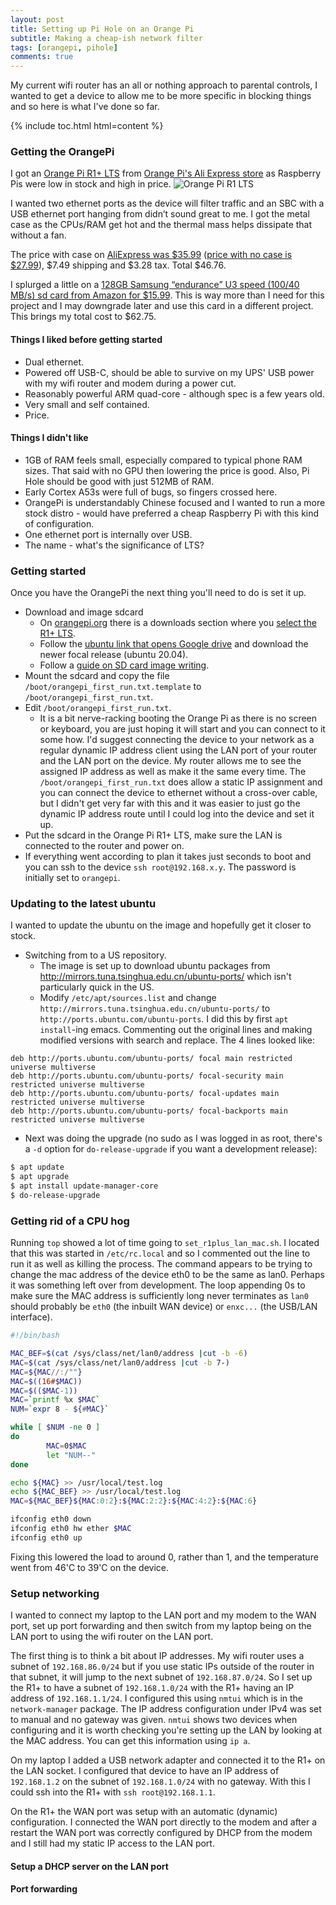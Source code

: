 ```yaml
---
layout: post
title: Setting up Pi Hole on an Orange Pi
subtitle: Making a cheap-ish network filter
tags: [orangepi, pihole]
comments: true
---
```


My current wifi router has an all or nothing approach to parental controls, I wanted to get a device to allow me to be more specific in blocking things and so here is what I've done so far.

{% include toc.html html=content %}

### Getting the OrangePi

I got an [Orange Pi R1+ LTS](http://www.orangepi.org/html/hardWare/computerAndMicrocontrollers/details/Orange-Pi-R1-Plus-LTS-With-Metal-Case.html
) from [Orange Pi's Ali Express store](https://www.aliexpress.us/item/3256804508750716.html) as Raspberry Pis were low in stock and high in price.
![Orange Pi R1 LTS](https://camo.githubusercontent.com/d8029d2c4fc84a7b750032ffc99fc9bd6f6b9bdc6c8773ebc32bdc31f27a0189/687474703a2f2f7777772e6f72616e676570692e6f72672f696d672f6f72616e67652d70692d72312d706c75732d6c74732d726f757465722e706e67)

[comment]: <> (http://www.orangepi.org/img/orange-pi-r1-plus-lts-router.png)

I wanted two ethernet ports as the device will filter traffic and an SBC with a USB ethernet port hanging from didn’t sound great to me. I got the metal case as the CPUs/RAM get hot and the thermal mass helps dissipate that without a fan.

The price with case on [AliExpress was $35.99](https://www.aliexpress.us/item/3256804508750716.html) ([price with no case is $27.99](https://www.aliexpress.us/item/3256804506497194.html)), $7.49 shipping and $3.28 tax. Total $46.76.

I splurged a little on a [128GB Samsung “endurance” U3 speed (100/40 MB/s) sd card from Amazon for $15.99](https://www.amazon.com/dp/B09WB1857W?). This is way more than I need for this project and I may downgrade later and use this card in a different project. This brings my total cost to $62.75.

#### Things I liked before getting started

 * Dual ethernet. 
 * Powered off USB-C, should be able to survive on my UPS' USB power with my wifi router and modem during a power cut.
 * Reasonably powerful ARM quad-core - although spec is a few years old.
 * Very small and self contained.
 * Price.

#### Things I didn't like

 * 1GB of RAM feels small, especially compared to typical phone RAM sizes. That said with no GPU then lowering the price is good. Also, Pi Hole should be good with just 512MB of RAM.
 * Early Cortex A53s were full of bugs, so fingers crossed here.
 * OrangePi is understandably Chinese focused and I wanted to run a more stock distro - would have preferred a cheap Raspberry Pi with this kind of configuration.
 * One ethernet port is internally over USB.
 * The name - what's the significance of LTS?

### Getting started

Once you have the OrangePi the next thing you'll need to do is set it up.

 * Download and image sdcard
   * On [orangepi.org](http://www.orangepi.org/) there is a downloads section where you [select the R1+ LTS](http://www.orangepi.org/html/hardWare/computerAndMicrocontrollers/service-and-support/Orange-Pi-R1-Plus-LTS.html).
   * Follow the [ubuntu link that opens Google drive](https://drive.google.com/drive/folders/1HpBG4UeRE1fXVlajXG3O7N7m78KSRY3X) and download the newer focal release (ubuntu 20.04).
   * Follow a [guide on SD card image writing](https://learn.sparkfun.com/tutorials/sd-cards-and-writing-images/all).
 * Mount the sdcard and copy the file `/boot/orangepi_first_run.txt.template` to `/boot/orangepi_first_run.txt`.
 * Edit `/boot/orangepi_first_run.txt`.
   * It is a bit nerve-racking booting the Orange Pi as there is no screen or keyboard, you are just hoping it will start and you can connect to it some how. I'd suggest connecting the device to your network as a regular dynamic IP address client using the LAN port of your router and the LAN port on the device. My router allows me to see the assigned IP address as well as make it the same every time. The `/boot/orangepi_first_run.txt` does allow a static IP assignment and you can connect the device to ethernet without a cross-over cable, but I didn't get very far with this and it was easier to just go the dynamic IP address route until I could log into the device and set it up.
 * Put the sdcard in the Orange Pi R1+ LTS, make sure the LAN is connected to the router and power on.
 * If everything went according to plan it takes just seconds to boot and you can ssh to the device `ssh root@192.168.x.y`. The password is initially set to `orangepi`.

### Updating to the latest ubuntu

I wanted to update the ubuntu on the image and hopefully get it closer to stock.
 * Switching from to a US repository.
   * The image is set up to download ubuntu packages from http://mirrors.tuna.tsinghua.edu.cn/ubuntu-ports/ which isn't particularly quick in the US.
   * Modify `/etc/apt/sources.list` and change `http://mirrors.tuna.tsinghua.edu.cn/ubuntu-ports/` to `http://ports.ubuntu.com/ubuntu-ports`. I did this by first `apt install`-ing emacs. Commenting out the original lines and making modified versions with search and replace. The 4 lines looked like:
```
deb http://ports.ubuntu.com/ubuntu-ports/ focal main restricted universe multiverse
deb http://ports.ubuntu.com/ubuntu-ports/ focal-security main restricted universe multiverse
deb http://ports.ubuntu.com/ubuntu-ports/ focal-updates main restricted universe multiverse
deb http://ports.ubuntu.com/ubuntu-ports/ focal-backports main restricted universe multiverse
```
 * Next was doing the upgrade (no sudo as I was logged in as root, there's a `-d` option for `do-release-upgrade` if you want a development release):
```bash
$ apt update
$ apt upgrade
$ apt install update-manager-core
$ do-release-upgrade
```

### Getting rid of a CPU hog

Running `top` showed a lot of time going to `set_r1plus_lan_mac.sh`. I located that this was started in `/etc/rc.local` and so I commented out the line to run it as well as killing the process. The command appears to be trying to change the mac address of the device eth0 to be the same as lan0. Perhaps it was something left over from development. The loop appending 0s to make sure the MAC address is sufficiently long never terminates as `lan0` should probably be `eth0` (the inbuilt WAN device) or `enxc...` (the USB/LAN interface).

```bash
#!/bin/bash

MAC_BEF=$(cat /sys/class/net/lan0/address |cut -b -6)
MAC=$(cat /sys/class/net/lan0/address |cut -b 7-)
MAC=${MAC//:/""}
MAC=$((16#$MAC))
MAC=$(($MAC-1))
MAC=`printf %x $MAC`
NUM=`expr 8 - ${#MAC}`

while [ $NUM -ne 0 ]
do
        MAC=0$MAC
        let "NUM--"
done

echo ${MAC} >> /usr/local/test.log
echo ${MAC_BEF} >> /usr/local/test.log
MAC=${MAC_BEF}${MAC:0:2}:${MAC:2:2}:${MAC:4:2}:${MAC:6}

ifconfig eth0 down
ifconfig eth0 hw ether $MAC
ifconfig eth0 up
```

Fixing this lowered the load to around 0, rather than 1, and the temperature went from 46'C to 39'C on the device.

### Setup networking

I wanted to connect my laptop to the LAN port and my modem to the WAN port, set up port forwarding and then switch from my laptop being on the LAN port to using the wifi router on the LAN port.

The first thing is to think a bit about IP addresses. My wifi router uses a subnet of `192.168.86.0/24` but if you use static IPs outside of the router in that subnet, it will jump to the next subnet of `192.168.87.0/24`. So I set up the R1+ to have a subnet of `192.168.1.0/24` with the R1+ having an IP address of `192.168.1.1/24`. I configured this using `nmtui` which is in the `network-manager` package. The IP address configuration under IPv4 was set to manual and no gateway was given. `nmtui` shows two devices when configuring and it is worth checking you're setting up the LAN by looking at the MAC address. You can get this information using `ip a`.

On my laptop I added a USB network adapter and connected it to the R1+ on the LAN socket. I configured that device to have an IP address of `192.168.1.2` on the subnet of `192.168.1.0/24` with no gateway. With this I could ssh into the R1+ with `ssh root@192.168.1.1`.

On the R1+ the WAN port was setup with an automatic (dynamic) configuration. I connected the WAN port directly to the modem and after a restart the WAN port was correctly configured by DHCP from the modem and I still had my static IP access to the LAN port. 

#### Setup a DHCP server on the LAN port


#### Port forwarding
